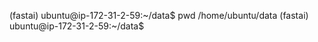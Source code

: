 (fastai) ubuntu@ip-172-31-2-59:~/data$ pwd
/home/ubuntu/data
(fastai) ubuntu@ip-172-31-2-59:~/data$ 
